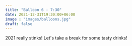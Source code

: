 ```yaml
---
title: "Balloon 6 - 7:30"
date: 2021-12-31T19:30:00+06:00
image : "images/balloons.jpg"
draft: false
---
```


2021 really stinks!
Let's take a break for some tasty drinks!
